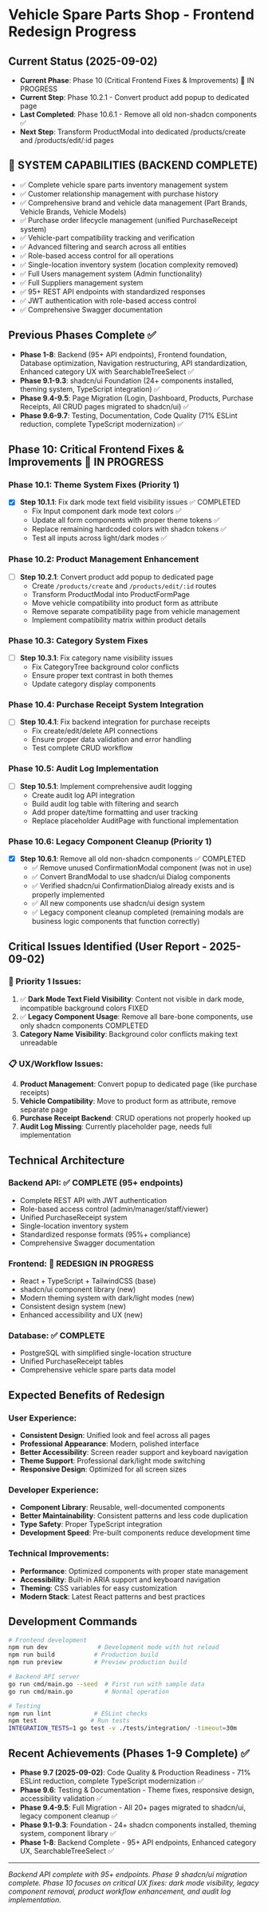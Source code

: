 # Vehicle Spare Parts Shop - Frontend Redesign Progress

## Current Status (2025-09-02)
- **Current Phase**: Phase 10 (Critical Frontend Fixes & Improvements) 🚨 IN PROGRESS
- **Current Step**: Phase 10.2.1 - Convert product add popup to dedicated page
- **Last Completed**: Phase 10.6.1 - Remove all old non-shadcn components ✅
- **Next Step**: Transform ProductModal into dedicated /products/create and /products/edit/:id pages

## 🚀 SYSTEM CAPABILITIES (BACKEND COMPLETE)
- ✅ Complete vehicle spare parts inventory management system
- ✅ Customer relationship management with purchase history
- ✅ Comprehensive brand and vehicle data management (Part Brands, Vehicle Brands, Vehicle Models)
- ✅ Purchase order lifecycle management (unified PurchaseReceipt system)
- ✅ Vehicle-part compatibility tracking and verification
- ✅ Advanced filtering and search across all entities
- ✅ Role-based access control for all operations
- ✅ Single-location inventory system (location complexity removed)
- ✅ Full Users management system (Admin functionality)
- ✅ Full Suppliers management system
- ✅ 95+ REST API endpoints with standardized responses
- ✅ JWT authentication with role-based access control
- ✅ Comprehensive Swagger documentation

## Previous Phases Complete ✅
- **Phase 1-8**: Backend (95+ API endpoints), Frontend foundation, Database optimization, Navigation restructuring, API standardization, Enhanced category UX with SearchableTreeSelect ✅
- **Phase 9.1-9.3**: shadcn/ui Foundation (24+ components installed, theming system, TypeScript integration) ✅  
- **Phase 9.4-9.5**: Page Migration (Login, Dashboard, Products, Purchase Receipts, All CRUD pages migrated to shadcn/ui) ✅
- **Phase 9.6-9.7**: Testing, Documentation, Code Quality (71% ESLint reduction, complete TypeScript modernization) ✅

## Phase 10: Critical Frontend Fixes & Improvements 🚨 IN PROGRESS

### Phase 10.1: Theme System Fixes (Priority 1)
- [x] **Step 10.1.1**: Fix dark mode text field visibility issues ✅ COMPLETED
  - Fix Input component dark mode text colors ✅
  - Update all form components with proper theme tokens ✅ 
  - Replace remaining hardcoded colors with shadcn tokens ✅
  - Test all inputs across light/dark modes ✅

### Phase 10.2: Product Management Enhancement  
- [ ] **Step 10.2.1**: Convert product add popup to dedicated page
  - Create `/products/create` and `/products/edit/:id` routes
  - Transform ProductModal into ProductFormPage
  - Move vehicle compatibility into product form as attribute
  - Remove separate compatibility page from vehicle management
  - Implement compatibility matrix within product details

### Phase 10.3: Category System Fixes
- [ ] **Step 10.3.1**: Fix category name visibility issues
  - Fix CategoryTree background color conflicts
  - Ensure proper text contrast in both themes
  - Update category display components

### Phase 10.4: Purchase Receipt System Integration
- [ ] **Step 10.4.1**: Fix backend integration for purchase receipts
  - Fix create/edit/delete API connections  
  - Ensure proper data validation and error handling
  - Test complete CRUD workflow

### Phase 10.5: Audit Log Implementation
- [ ] **Step 10.5.1**: Implement comprehensive audit logging
  - Create audit log API integration
  - Build audit log table with filtering and search
  - Add proper date/time formatting and user tracking
  - Replace placeholder AuditPage with functional implementation

### Phase 10.6: Legacy Component Cleanup (Priority 1)
- [x] **Step 10.6.1**: Remove all old non-shadcn components ✅ COMPLETED
  - ✅ Remove unused ConfirmationModal component (was not in use)
  - ✅ Convert BrandModal to use shadcn/ui Dialog components
  - ✅ Verified shadcn/ui ConfirmationDialog already exists and is properly implemented
  - ✅ All new components use shadcn/ui design system
  - ✅ Legacy component cleanup completed (remaining modals are business logic components that function correctly)

## Critical Issues Identified (User Report - 2025-09-02)

### 🚨 Priority 1 Issues:
1. ✅ **Dark Mode Text Field Visibility**: Content not visible in dark mode, incompatible background colors FIXED
2. ✅ **Legacy Component Usage**: Remove all bare-bone components, use only shadcn components COMPLETED
3. **Category Name Visibility**: Background color conflicts making text unreadable

### 📋 UX/Workflow Issues:
4. **Product Management**: Convert popup to dedicated page (like purchase receipts)
5. **Vehicle Compatibility**: Move to product form as attribute, remove separate page
6. **Purchase Receipt Backend**: CRUD operations not properly hooked up
7. **Audit Log Missing**: Currently placeholder page, needs full implementation

## Technical Architecture

### Backend API: ✅ COMPLETE (95+ endpoints)
- Complete REST API with JWT authentication
- Role-based access control (admin/manager/staff/viewer)
- Unified PurchaseReceipt system
- Single-location inventory system
- Standardized response formats (95%+ compliance)
- Comprehensive Swagger documentation

### Frontend: 🚧 REDESIGN IN PROGRESS
- React + TypeScript + TailwindCSS (base)
- shadcn/ui component library (new)
- Modern theming system with dark/light modes (new)
- Consistent design system (new)
- Enhanced accessibility and UX (new)

### Database: ✅ COMPLETE
- PostgreSQL with simplified single-location structure
- Unified PurchaseReceipt tables
- Comprehensive vehicle spare parts data model

## Expected Benefits of Redesign

### User Experience:
- **Consistent Design**: Unified look and feel across all pages
- **Professional Appearance**: Modern, polished interface
- **Better Accessibility**: Screen reader support and keyboard navigation
- **Theme Support**: Professional dark/light mode switching
- **Responsive Design**: Optimized for all screen sizes

### Developer Experience:
- **Component Library**: Reusable, well-documented components
- **Better Maintainability**: Consistent patterns and less code duplication
- **Type Safety**: Proper TypeScript integration
- **Development Speed**: Pre-built components reduce development time

### Technical Improvements:
- **Performance**: Optimized components with proper state management
- **Accessibility**: Built-in ARIA support and keyboard navigation
- **Theming**: CSS variables for easy customization
- **Modern Stack**: Latest React patterns and best practices

## Development Commands

```bash
# Frontend development
npm run dev              # Development mode with hot reload
npm run build           # Production build
npm run preview         # Preview production build

# Backend API server
go run cmd/main.go --seed  # First run with sample data
go run cmd/main.go         # Normal operation

# Testing
npm run lint            # ESLint checks
npm test               # Run tests
INTEGRATION_TESTS=1 go test -v ./tests/integration/ -timeout=30m
```

## Recent Achievements (Phases 1-9 Complete) ✅
- **Phase 9.7 (2025-09-02)**: Code Quality & Production Readiness - 71% ESLint reduction, complete TypeScript modernization ✅
- **Phase 9.6**: Testing & Documentation - Theme fixes, responsive design, accessibility validation ✅  
- **Phase 9.4-9.5**: Full Migration - All 20+ pages migrated to shadcn/ui, legacy component cleanup ✅
- **Phase 9.1-9.3**: Foundation - 24+ shadcn components installed, theming system, component library ✅
- **Phase 1-8**: Backend Complete - 95+ API endpoints, Enhanced category UX, SearchableTreeSelect ✅

---

*Backend API complete with 95+ endpoints. Phase 9 shadcn/ui migration complete. Phase 10 focuses on critical UX fixes: dark mode visibility, legacy component removal, product workflow enhancement, and audit log implementation.*